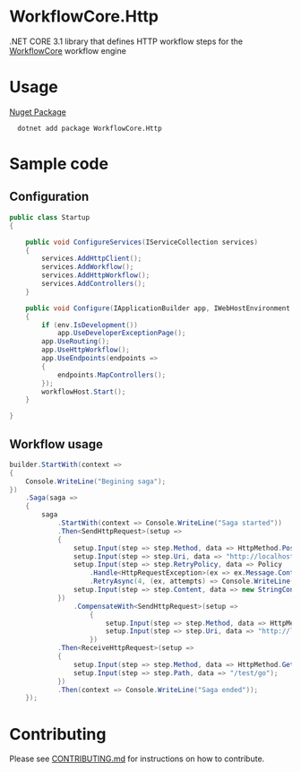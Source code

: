 # WorkflowCore.Http

.NET CORE 3.1 library that defines HTTP workflow steps for the [WorkflowCore](https://github.com/danielgerlag/workflow-core/) workflow engine

# Usage

[Nuget Package](https://www.nuget.org/packages/WorkflowCore.Http/)

```
  dotnet add package WorkflowCore.Http
```

# Sample code

## Configuration

```C#
public class Startup
{

    public void ConfigureServices(IServiceCollection services)
    {
        services.AddHttpClient();
        services.AddWorkflow();
        services.AddHttpWorkflow();
        services.AddControllers();
    }

    public void Configure(IApplicationBuilder app, IWebHostEnvironment env, IWorkflowHost workflowHost)
    {
        if (env.IsDevelopment())
            app.UseDeveloperExceptionPage();
        app.UseRouting();
        app.UseHttpWorkflow();
        app.UseEndpoints(endpoints =>
        {
            endpoints.MapControllers();
        });
        workflowHost.Start();
    }

}
```

## Workflow usage

```C#
builder.StartWith(context =>
{
    Console.WriteLine("Begining saga");
})
    .Saga(saga =>
    {
        saga
            .StartWith(context => Console.WriteLine("Saga started"))
            .Then<SendHttpRequest>(setup =>
            {
                setup.Input(step => step.Method, data => HttpMethod.Post);
                setup.Input(step => step.Uri, data => "http://localhost/workflow/execute");
                setup.Input(step => step.RetryPolicy, data => Policy
                    .Handle<HttpRequestException>(ex => ex.Message.Contains("400"))
                    .RetryAsync(4, (ex, attempts) => Console.WriteLine($"Attempt n°{attempts}")));
                setup.Input(step => step.Content, data => new StringContent(JsonConvert.SerializeObject(data), Encoding.UTF8, MediaTypeNames.Application.Json));
            })
                .CompensateWith<SendHttpRequest>(setup =>
                    {
                        setup.Input(step => step.Method, data => HttpMethod.Get);
                        setup.Input(step => step.Uri, data => "http://localhost:56832/workflow/compensate");
                    })
            .Then<ReceiveHttpRequest>(setup =>
            {
                setup.Input(step => step.Method, data => HttpMethod.Get);
                setup.Input(step => step.Path, data => "/test/go");
            })
            .Then(context => Console.WriteLine("Saga ended"));
    });
```


# Contributing

Please see [CONTRIBUTING.md](https://github.com/neuroglia-io/WorkflowCore.Http/blob/master/CONTRIBUTING.md) for instructions on how to contribute.
